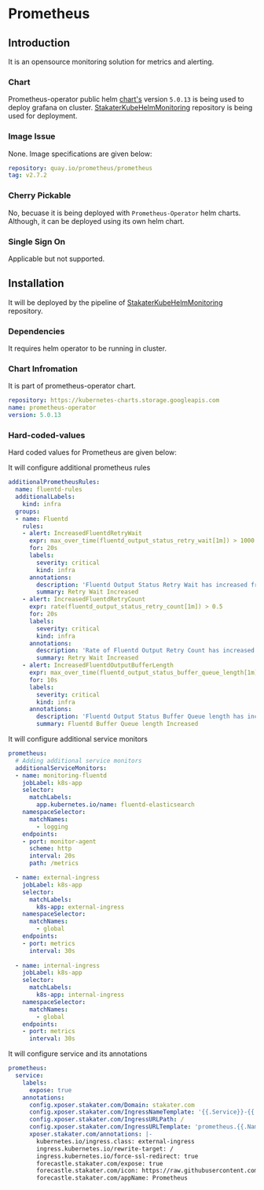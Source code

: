 # Prometheus

## Introduction
It is an opensource monitoring solution for metrics and alerting.

### Chart
Prometheus-operator public helm [chart's](https://github.com/helm/charts/tree/master/stable/prometheus-operator) version `5.0.13` is being used to deploy grafana on cluster. [StakaterKubeHelmMonitoring](https://github.com/stakater/StakaterKubeHelmMonitoring) repository is being used for deployment.

### Image Issue
None. Image specifications are given below:
```yaml
repository: quay.io/prometheus/prometheus
tag: v2.7.2
```

### Cherry Pickable
No, becuase it is being deployed with `Prometheus-Operator` helm charts. Although, it can be deployed using its own helm chart.


### Single Sign On
Applicable but not supported.

## Installation
It will be deployed by the pipeline of [StakaterKubeHelmMonitoring](https://github.com/stakater/StakaterKubeHelmMonitoring) repository.

### Dependencies
It requires helm operator to be running in cluster.

### Chart Infromation
It is part of prometheus-operator chart.

```yaml
repository: https://kubernetes-charts.storage.googleapis.com
name: prometheus-operator
version: 5.0.13
```

### Hard-coded-values
Hard coded values for Prometheus are given below:

It will configure additional prometheus rules
```yaml
additionalPrometheusRules:
  name: fluentd-rules
  additionalLabels:
    kind: infra
  groups:
  - name: Fluentd
    rules:
    - alert: IncreasedFluentdRetryWait
      expr: max_over_time(fluentd_output_status_retry_wait[1m]) > 1000
      for: 20s
      labels:
        severity: critical    
        kind: infra            
      annotations:
        description: 'Fluentd Output Status Retry Wait has increased from 1000 in 1 minute'
        summary: Retry Wait Increased
    - alert: IncreasedFluentdRetryCount
      expr: rate(fluentd_output_status_retry_count[1m]) > 0.5
      for: 20s
      labels:
        severity: critical     
        kind: infra           
      annotations:
        description: 'Rate of Fluentd Output Retry Count has increased from 0.5 in 1m'
        summary: Retry Wait Increased
    - alert: IncreasedFluentdOutputBufferLength
      expr: max_over_time(fluentd_output_status_buffer_queue_length[1m]) > 500
      for: 10s
      labels:
        severity: critical
        kind: infra
      annotations:
        description: 'Fluentd Output Status Buffer Queue length has increased from 500.'
        summary: Fluentd Buffer Queue length Increased
```

It will configure additional service monitors
```yaml
prometheus:
  # Adding additional service monitors
  additionalServiceMonitors:
  - name: monitoring-fluentd
    jobLabel: k8s-app
    selector:
      matchLabels:
        app.kubernetes.io/name: fluentd-elasticsearch
    namespaceSelector:
      matchNames:
        - logging
    endpoints:
    - port: monitor-agent
      scheme: http
      interval: 20s
      path: /metrics

  - name: external-ingress
    jobLabel: k8s-app
    selector:
      matchLabels:
        k8s-app: external-ingress             
    namespaceSelector:
      matchNames:
        - global
    endpoints:
    - port: metrics
      interval: 30s
    
  - name: internal-ingress
    jobLabel: k8s-app
    selector:
      matchLabels:
        k8s-app: internal-ingress
    namespaceSelector:
      matchNames:
        - global 
    endpoints:
    - port: metrics
      interval: 30s
```

It will configure service and its annotations
```yaml
prometheus:
  service:
    labels:
      expose: true
    annotations:
      config.xposer.stakater.com/Domain: stakater.com
      config.xposer.stakater.com/IngressNameTemplate: '{{.Service}}-{{.Namespace}}'
      config.xposer.stakater.com/IngressURLPath: /
      config.xposer.stakater.com/IngressURLTemplate: 'prometheus.{{.Namespace}}.{{.Domain}}'
      xposer.stakater.com/annotations: |-
        kubernetes.io/ingress.class: external-ingress
        ingress.kubernetes.io/rewrite-target: /
        ingress.kubernetes.io/force-ssl-redirect: true
        forecastle.stakater.com/expose: true
        forecastle.stakater.com/icon: https://raw.githubusercontent.com/stakater/ForecastleIcons/master/prometheus.png
        forecastle.stakater.com/appName: Prometheus  
```